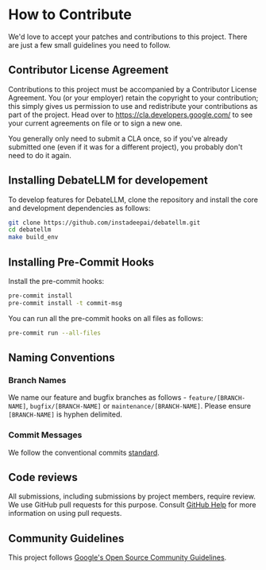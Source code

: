 # How to Contribute

We'd love to accept your patches and contributions to this project. There are
just a few small guidelines you need to follow.

## Contributor License Agreement

Contributions to this project must be accompanied by a Contributor License
Agreement. You (or your employer) retain the copyright to your contribution;
this simply gives us permission to use and redistribute your contributions as
part of the project. Head over to <https://cla.developers.google.com/> to see
your current agreements on file or to sign a new one.

You generally only need to submit a CLA once, so if you've already submitted one
(even if it was for a different project), you probably don't need to do it
again.

## Installing DebateLLM for developement

To develop features for DebateLLM, clone the repository and install the core and development dependencies as follows:

```bash
git clone https://github.com/instadeepai/debatellm.git
cd debatellm
make build_env
```

## Installing Pre-Commit Hooks

Install the pre-commit hooks:
```bash
pre-commit install
pre-commit install -t commit-msg
```
You can run all the pre-commit hooks on all files as follows:
```bash
pre-commit run --all-files
```

## Naming Conventions
### Branch Names
We name our feature and bugfix branches as follows - `feature/[BRANCH-NAME]`, `bugfix/[BRANCH-NAME]` or `maintenance/[BRANCH-NAME]`. Please ensure `[BRANCH-NAME]` is hyphen delimited.
### Commit Messages
We follow the conventional commits [standard](https://www.conventionalcommits.org/en/v1.0.0/).

## Code reviews

All submissions, including submissions by project members, require review. We
use GitHub pull requests for this purpose. Consult
[GitHub Help](https://help.github.com/articles/about-pull-requests/) for more
information on using pull requests.

## Community Guidelines

This project follows
[Google's Open Source Community Guidelines](https://opensource.google.com/conduct/).
